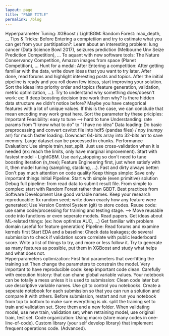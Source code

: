 ```yaml
---
layout: page
title: "PAGE TITLE"
permalink: /blog
---
```



Hyperparameter Tuning: 
XGBoost / LightBGM: 
Random Forest: max_depth, ...
Tips & Tricks: 
Before Entering a comptetiion and try to estimate what you can get from your partitipation?: 
Learn about an interesting problem: lung cancer (Data Science Bowl 2017), seizures prediction (Melbourne Unv Seize Prediction Competition), ...
To aquant with new software tools: The Nature Conservancy Competition, Amazon images from space (Planet Competition), ...
Hunt for a medal: 
After Entering a competition: 
After getting familiar with the data, write down ideas that you want to try later. After done, read forums and highlight interesting posts and topics. 
After the initial pipeline is ready and you roll down few ideas, start improving your solution. Sort the ideas into priority order and topics (feature generation, validation, metric optimization, ...). 
Try to understand why something does/doesn't work: ex: If deep boosting decision tree work then why? Is there hidden data structure we didn't notice before? Maybe you have categorical features with a lot of unique values. If this is the case, we can conclude that mean encoding may work great here.
Sort the parameter by these priciples: 
Important
Feasibility: easy to tune --> hard to tune
Understanding: rate params from "I know what to do" to "I have no idea"
Data loading: 
Do basic preprocessing and convert csv/txt file into hdf5 (pandas files) / npy (numpy arr) for much faster loading.
Downcast 64-bits array into 32-bits arr to save memory. 
Large dataset can be processed in chunks.
Performance Evaluation: 
Use simple train_test_split. Just use cross-validation when it is needed (ex: reach the limits, only have marginal improvement).
Start with fastest model - LightGBM. Use early_stopping so don't need to tune boosting iteration (n_tree); Feature Engineering first, just when satisfy with it, then model tuning (sampling, stacking, ...).
Fast and dirty always better: 
Don't pay much attention on code quality
Keep things simple: Save only important things
Initial Pipeline: 
Start with simple (even primitive) solution
Debug full pipeline: from read data to submit result file.
From simple to complex: start with Random Forest rather than GBDT. 
Best practices from Software Development
Use good variable names.
Keep your research reproducable: fix random seed; write down exacly how any feature were generated;  Use Version Control System (git) to store codes.
Reuse code: use same code/processing for training and testing stage. --> Move reusable code into functions or even seperate models.
Read papers.
Get ideas about ML-related things: (ex: how optimize AUC, ...)
Get familiar with problem domain (useful for feature generation)
Pipeline: 
Read forums and examine kernels first
Start EDA and a baseline: Check data leakages; do several submission to check if validation score correlate with public leaderboard score.
Write a list of things to try, and more or less follow it. 
Try to generate as many features as possible, put them in XGBoost and study what helps and what does not.  
Hyperparameters optimization: 
First find parameters that overfitting the training set
Then change the parameters to constrain the model.
Very important to have reproducible code: keep important code clean.
Carefully with execution history: that can chane global variable values.
Your notebook can be totally a mess unless it is used to submission: Clean code later but use descriptive variable names.
Use git to control you notebooks. Create a seperate notebook for each submission so that you can run a solution and compare it with others.
Before submission, restart and run you notebook from top to bottom to make sure everything is ok.
split the training set to train and validation set.  Store them and a new folder. When validating model, use new train, validation set; when retraining model, use original train, test set.
Code organization: 
Using macro (store many codes in one-line-of-code). 
Custom library (your self develop library) that implement frequent operations code. (Advanced).

